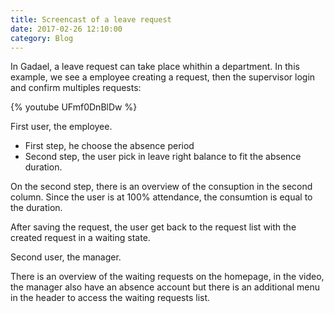 ```yaml
---
title: Screencast of a leave request
date: 2017-02-26 12:10:00
category: Blog
---
```



In Gadael, a leave request can take place whithin a department. In this example, we see a employee creating a request, then the supervisor login and confirm multiples requests:

{% youtube UFmf0DnBlDw %}


First user, the employee.

 * First step, he choose the absence period
 * Second step, the user pick in leave right balance to fit the absence duration.

On the second step, there is an overview of the consuption in the second column. Since the user is at 100% attendance, the consumtion is equal to the duration.

After saving the request, the user get back to the request list with the created request in a waiting state.

Second user, the manager.

There is an overview of the waiting requests on the homepage, in the video, the manager also have an absence account but there is an additional menu in the header to access the waiting requests list.
